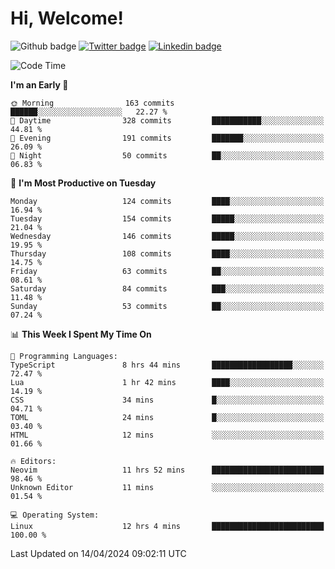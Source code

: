   # Hi, Welcome!
  ![Github badge](https://img.shields.io/github/followers/kraken-afk.svg?style=social&label=Follow&maxAge=2592000)
  [![Twitter badge](https://img.shields.io/badge/-Twitter-00acee?style=flat-square&logo=Twitter&logoColor=white)](https://twitter.com/trshppl)
  [![Linkedin badge](https://img.shields.io/badge/LinkedIn-0077B5?style=flat-square&logo=linkedin&logoColor=white)](https://www.linkedin.com/in/noveanrer)
<!--START_SECTION:waka-->
![Code Time](http://img.shields.io/badge/Code%20Time-140%20hrs%206%20mins-blue)

**I'm an Early 🐤** 

```text
🌞 Morning                163 commits         ██████░░░░░░░░░░░░░░░░░░░   22.27 % 
🌆 Daytime                328 commits         ███████████░░░░░░░░░░░░░░   44.81 % 
🌃 Evening                191 commits         ███████░░░░░░░░░░░░░░░░░░   26.09 % 
🌙 Night                  50 commits          ██░░░░░░░░░░░░░░░░░░░░░░░   06.83 % 
```
📅 **I'm Most Productive on Tuesday** 

```text
Monday                   124 commits         ████░░░░░░░░░░░░░░░░░░░░░   16.94 % 
Tuesday                  154 commits         █████░░░░░░░░░░░░░░░░░░░░   21.04 % 
Wednesday                146 commits         █████░░░░░░░░░░░░░░░░░░░░   19.95 % 
Thursday                 108 commits         ████░░░░░░░░░░░░░░░░░░░░░   14.75 % 
Friday                   63 commits          ██░░░░░░░░░░░░░░░░░░░░░░░   08.61 % 
Saturday                 84 commits          ███░░░░░░░░░░░░░░░░░░░░░░   11.48 % 
Sunday                   53 commits          ██░░░░░░░░░░░░░░░░░░░░░░░   07.24 % 
```


📊 **This Week I Spent My Time On** 

```text
💬 Programming Languages: 
TypeScript               8 hrs 44 mins       ██████████████████░░░░░░░   72.47 % 
Lua                      1 hr 42 mins        ████░░░░░░░░░░░░░░░░░░░░░   14.19 % 
CSS                      34 mins             █░░░░░░░░░░░░░░░░░░░░░░░░   04.71 % 
TOML                     24 mins             █░░░░░░░░░░░░░░░░░░░░░░░░   03.40 % 
HTML                     12 mins             ░░░░░░░░░░░░░░░░░░░░░░░░░   01.66 % 

🔥 Editors: 
Neovim                   11 hrs 52 mins      █████████████████████████   98.46 % 
Unknown Editor           11 mins             ░░░░░░░░░░░░░░░░░░░░░░░░░   01.54 % 

💻 Operating System: 
Linux                    12 hrs 4 mins       █████████████████████████   100.00 % 
```


 Last Updated on 14/04/2024 09:02:11 UTC
<!--END_SECTION:waka-->